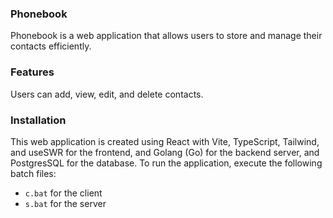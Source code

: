 ### Phonebook

Phonebook is a web application that allows users to store and manage their contacts efficiently.

### Features

Users can add, view, edit, and delete contacts.

### Installation

This web application is created using React with Vite, TypeScript, Tailwind, and useSWR for the frontend, and Golang (Go) for the backend server, and PostgresSQL for the database.
To run the application, execute the following batch files:

- `c.bat` for the client
- `s.bat` for the server
